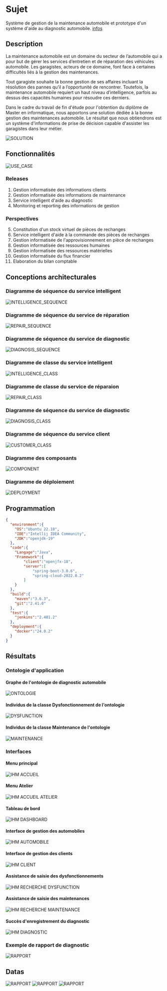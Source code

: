 # Sujet
Système de gestion de la maintenance automobile et prototype d'un système d'aide au diagnostic automobile. [infos](https://github.com/rocdane/loga-project)

## Description
La maintenance automobile est un domaine du secteur de l’automobile qui a pour but de gérer les services d’entretien et de réparation des véhicules automobile. Les garagistes, acteurs de ce domaine, font face à certaines difficultés liés à la gestion des maintenances.

Tout garagiste souhaite la bonne gestion de ses affaires incluant la résolution des pannes qu’il a l’opportunité de rencontrer. Toutefois, la maintenance automobile requiert un haut niveau d’intelligence, parfois au dessus des capacités humaines pour résoudre ces derniers.

Dans le cadre du travail de fin d'étude pour l'obtention du diplôme de Master en informatique, nous apportons une solution dédiée à la bonne gestion des maintenances automobile. Le résultat que nous obtiendrons est un système d'informations de prise de décision capable d'assister les garagistes dans leur métier.

![SOLUTION](media/solution.png)

## Fonctionnalités
![USE_CASE](media/usecase.png)
### Releases
1. Gestion informatisée des informations clients
2. Gestion informatisée des informations de maintenance
3. Service intelligent d'aide au diagnostic
4. Monitoring et reporting des informations de gestion

### Perspectives
5. Constitution d'un stock virtuel de pièces de rechanges
6. Service intelligent d'aide à la commande des pièces de rechanges
7. Gestion informatisée de l'approvisionnement en pièce de rechanges
8. Gestion informatisée des ressources humaines
9. Gestion informatisée des ressources matérielles
10. Gestion informatisée du flux financier
11. Elaboration du bilan comptable


## Conceptions architecturales
### Diagramme de séquence du service intelligent
![INTELLIGENCE_SEQUENCE](media/comportement/intelligence_sequence_diagram.png)
### Diagramme de séquence du service de réparation
![REPAIR_SEQUENCE](media/comportement/repair_sequence_diagram.png)
### Diagramme de séquence du service de diagnostic
![DIAGNOSIS_SEQUENCE](media/comportement/diagnosis_sequence_diagram.png)
### Diagramme de classe du service intelligent
![INTELLIGENCE_CLASS](media/structure/intelligent_service_class_diagram.png)
### Diagramme de classe du service de réparaion
![REPAIR_CLASS](media/structure/repair_service_class_diagram.png)
### Diagramme de séquence du service de diagnostic
![DIAGNOSIS_CLASS](media/structure/diagnosis_service_class_diagram.png)
### Diagramme de séquence du service client
![CUSTOMER_CLASS](media/structure/customer_service_class_diagram.png)
### Diagramme des composants
![COMPONENT](media/structure/component_diagram.png)
### Diagramme de déploiement
![DEPLOYMENT](media/structure/deployment_diagram.png)

## Programmation
```json
{
  "environment":{
  	"OS":"Ubuntu 22.10",
  	"IDE":"Intellij IDEA Community",
  	"JDK":"openjdk-19"
  },
  "code":{
  	"Langage":"Java",
  	"Framework":{
  		"client":"openjfx-18",
  		"server":[
  			"spring-boot-3.0.6", 
  			"spring-cloud-2022.0.2"
  		]
  	}
  },
  "build":{
  	"maven":"3.6.3",
  	"git":"2.41.0"
  },
  "test":{
  	"jenkins":"2.401.2"
  },
  "deployment":{
  	"docker":"24.0.2"
  }
}
```
## Résultats
### Ontologie d'application
#### Graphe de l'ontologie de diagnostic automobile
![ONTOLOGIE](media/ontologie/automaintontology.png)
#### Individus de la classe Dysfonctionnement de l'ontologie
![DYSFUNCTION](media/ontologie/indiv_dysfonctionnement.png)
#### Individus de la classe Maintenance de l'ontologie
![MAINTENANCE](media/ontologie/indiv_maintenance.png)
### Interfaces
#### Menu principal
![IHM ACCUEIL](media/ihm/ihm-accueil.png)
#### Menu Atelier
![IHM ACCUEIL ATELIER](media/ihm/ihm-accueil-atelier.png)
#### Tableau de bord
![IHM DASHBOARD](media/ihm/ihm-dashboard.png)
#### Interface de gestion des automobiles
![IHM AUTOMOBILE](media/ihm/ihm-gestion-automobile.png)
#### Interface de gestion des clients
![IHM CLIENT](media/ihm/ihm-gestion-client.png)
#### Assistance de saisie des dysfonctionnements
![IHM RECHERCHE DYSFUNCTION](media/ihm/recherche_dysfonctionnement.png)
#### Assistance de saisie des maintenances
![IHM RECHERCHE MAINTENANCE](media/ihm/recherche_maintenance.png)
#### Succès d'enregistrement du diagnostic
![IHM DIAGNOSTIC](media/ihm/succes_diagnostic.png)
### Exemple de rapport de diagnostic
![RAPPORT](media/rapport_diagnostic.png)

## Datas
![RAPPORT](media/data/datamarts_dossier.png)
![RAPPORT](media/data/datamarts_diagnosis.png)
![RAPPORT](media/data/datamarts_repair.png)
